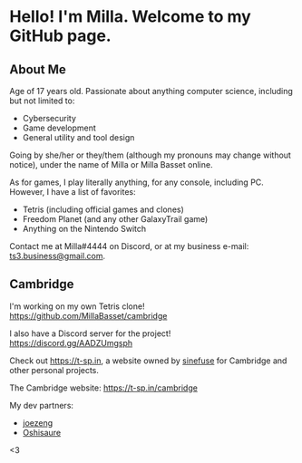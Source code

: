 # Hello! I'm Milla. Welcome to my GitHub page.

## About Me

Age of 17 years old. Passionate about anything computer science, including but not limited to:

- Cybersecurity
- Game development
- General utility and tool design

Going by she/her or they/them (although my pronouns may change without notice), under the name of Milla or Milla Basset online.

As for games, I play literally anything, for any console, including PC. However, I have a list of favorites:

- Tetris (including official games and clones)
- Freedom Planet (and any other GalaxyTrail game)
- Anything on the Nintendo Switch

Contact me at Milla#4444 on Discord, or at my business e-mail: ts3.business@gmail.com.

## Cambridge

I'm working on my own Tetris clone! https://github.com/MillaBasset/cambridge

I also have a Discord server for the project! https://discord.gg/AADZUmgsph

Check out https://t-sp.in, a website owned by [sinefuse](https://github.com/sinefuse) for Cambridge and other personal projects.

The Cambridge website: https://t-sp.in/cambridge

My dev partners:
- [joezeng](https://github.com/joezeng)
- [Oshisaure](https://github.com/oshisaure)

<3

<!--
**SashLilac/SashLilac** is a ✨ _special_ ✨ repository because its `README.md` (this file) appears on your GitHub profile.

Here are some ideas to get you started:

- 🔭 I’m currently working on ...
- 🌱 I’m currently learning ...
- 👯 I’m looking to collaborate on ...
- 🤔 I’m looking for help with ...
- 💬 Ask me about ...
- 📫 How to reach me: ...
- 😄 Pronouns: ...
- ⚡ Fun fact: ...
-->
